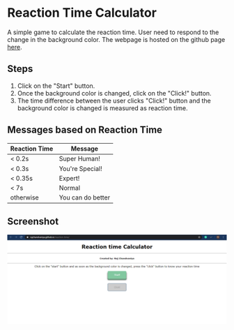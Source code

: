 # Reaction Time Calculator
A simple game to calculate the reaction time. User need to respond to the change in the background color.
The webpage is hosted on the github page [here](https://rajchandvaniya.github.io/reaction-time/).

Steps
---
1. Click on the "Start" button.
2. Once the background color is changed, click on the "Click!" button.
3. The time difference between the user clicks "Click!" button and the background color is changed is measured as reaction time.


Messages based on Reaction Time
---
| Reaction Time | Message          |
|---------------|------------------|
| < 0.2s        | Super Human!     |
| < 0.3s        | You're Special!  |
| < 0.35s       | Expert!          |
| < 7s          | Normal           |
| otherwise     | You can do better|


Screenshot
---
![Screenshot](https://github.com/rajchandvaniya/reaction-time/blob/master/screenshot.png?raw=true)
